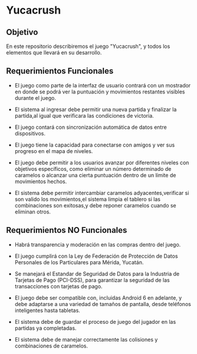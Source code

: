 # Yucacrush
## **Objetivo** ##
En este repositorio describiremos el juego "Yucacrush", y todos los elementos que llevará en su desarrollo.

## **Requerimientos Funcionales** ##
- El juego como parte de la interfaz de usuario contrará con un mostrador en donde se podrá ver la puntuación y movimientos restantes visibles durante el juego.
- El sistema al ingresar debe permitir una nueva partida y finalizar la partida,al igual que verificara las condiciones de victoria.
   
- El juego contará con sincronización automática de datos entre dispositivos. 
   
- El juego tiene la capacidad para conectarse con amigos y  ver sus progreso en el mapa de niveles.
- El juego debe permitir a los usuarios avanzar por diferentes niveles con objetivos específicos, como eliminar un número determinado de caramelos o alcanzar una cierta puntuación dentro de un límite de movimientos hechos.
- El sistema debe permitir intercambiar caramelos adyacentes,verificar si son valido los movimientos,el sistema limpia el tablero si las combinaciones son exitosas,y debe reponer caramelos cuando se eliminan otros.



## **Requerimientos NO Funcionales** ##
- Habrá transparencia y moderación en las compras dentro del juego.

- El juego cumplirá con la Ley de Federación de Protección de Datos Personales de los Particulares para Mérida, Yucatán.

- Se manejará el Estandar de Seguridad de Datos para la Industria de Tarjetas de Pago (PCI-DSS), para garantizar la seguridad de las transacciones con tarjetas de pago.
- El juego debe ser compatible con, incluidas Android 6 en adelante, y debe adaptarse a una variedad de tamaños de pantalla, desde teléfonos inteligentes hasta tabletas.
- El sistema debe de guardar el proceso de juego del jugador en las partidas ya completadas.
- El sistema debe de manejar correctamente las colisiones y combinaciones de caramelos.
